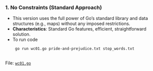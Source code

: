 ### 1. **No Constraints (Standard Approach)**
   - This version uses the full power of Go’s standard library and data structures (e.g., maps) without any imposed restrictions.
   - **Characteristics**: Standard Go features, efficient, straightforward solution.
   - To run code
     ```bash
      go run wc01.go pride-and-prejudice.txt stop_words.txt
   
   File: [`wc01.go`](./wc01.go)
